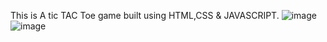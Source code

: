 This is A tic TAC Toe game built using HTML,CSS & JAVASCRIPT.
![image](https://github.com/sahir-404/Tic-Tac-Toe/assets/169133443/f18be629-1f12-401b-8edb-6fc81c96a9fc)
![image](https://github.com/sahir-404/Tic-Tac-Toe/assets/169133443/8da2acfc-47b0-4ce4-95c2-7f84e036648f)





